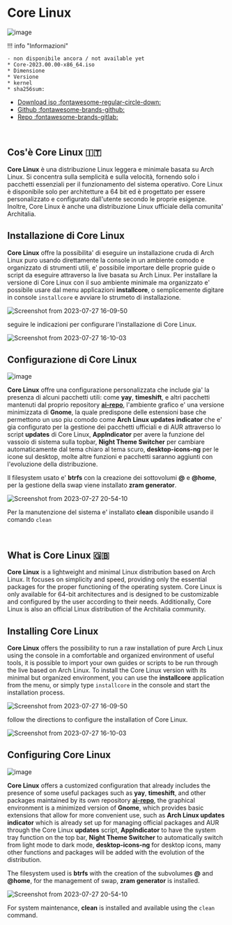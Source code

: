
# Core Linux

![image](https://github.com/ArchItalia/site/assets/117321045/aa114e53-9805-48c2-9fab-bb6109fe440f)



!!! info "Informazioni"

    - non disponibile ancora / not available yet
    * Core-2023.00.00-x86_64.iso
    * Dimensione
    * Versione
    * kernel 
    * sha256sum: 

- [Download iso :fontawesome-regular-circle-down:](#) 
- [Github :fontawesome-brands-github:](https://github.com/ArchItalia/core-linux)
- [Repo :fontawesome-brands-gitlab:](https://gitlab.com/architalialinux/ai-repo)

<br>

## Cos'è Core Linux 🇮🇹

**Core Linux** è una distribuzione Linux leggera e minimale basata su Arch Linux. Si concentra sulla semplicità e sulla velocità, fornendo solo i pacchetti essenziali per il funzionamento del sistema operativo. Core Linux è disponibile solo per architetture a 64 bit ed è progettato per essere personalizzato e configurato dall'utente secondo le proprie esigenze. Inoltre, Core Linux è anche una distribuzione Linux ufficiale della comunita' Architalia.

## Installazione di Core Linux

**Core Linux** offre la possibilita' di eseguire un installazione cruda di Arch Linux puro usando direttamente la console in un ambiente comodo e organizzato di strumenti utili, e' possibile importare delle proprie guide o script da eseguire attraverso la live basata su Arch Linux. Per installare la versione di Core Linux con il suo ambiente minimale ma organizzato e' possibile usare dal menu applicazioni **installcore**, o semplicemente digitare in console `installcore` e avviare lo strumeto di installazione.

![Screenshot from 2023-07-27 16-09-50](https://github.com/ArchItalia/site/assets/117321045/1f56011f-757d-4ca0-9b65-1574fe0b1ce1)

seguire le indicazioni per configurare l'installazione di Core Linux.

![Screenshot from 2023-07-27 16-10-03](https://github.com/ArchItalia/site/assets/117321045/444b36e2-9a8e-4868-a38f-b6d713cf8d9a)

## Configurazione di Core Linux 

![image](https://github.com/ArchItalia/site/assets/117321045/95d8cd5c-1e1d-46da-af41-99462d521c4f)


**Core Linux** offre una configurazione personalizzata che include gia' la presenza di alcuni pacchetti utili: come **yay**, **timeshift**, e altri pacchetti mantenuti dal proprio repository [**ai-repo**](https://architalia.github.io/site/Download/ai-repo/), l'ambiente grafico e' una versione minimizzata di **Gnome**, la quale predispone delle estensioni base che permettono un uso piu comodo come **Arch Linux updates indicator** che e' gia configurato per la gestione dei pacchetti ufficiali e di AUR attraverso lo script **updates** di Core Linux, **AppIndicator** per avere la funzione del vassoio di sistema sulla topbar, **Night Theme Switcher** per cambiare automaticamente dal tema chiaro al tema scuro, **desktop-icons-ng** per le icone sul desktop, molte altre funzioni e pacchetti saranno aggiunti con l'evoluzione della distribuzione.  


Il filesystem usato e' **btrfs** con la creazione dei sottovolumi **@** e **@home**, per la gestione della swap viene installato **zram generator**.
<br>

![Screenshot from 2023-07-27 20-54-10](https://github.com/ArchItalia/site/assets/117321045/19125ab4-201e-4af2-a07b-3a4ea1117f84)


Per la manutenzione del sistema e' installato **clean** disponibile usando il comando `clean`

<br>

## What is Core Linux 🇬🇧

**Core Linux** is a lightweight and minimal Linux distribution based on Arch Linux. It focuses on simplicity and speed, providing only the essential packages for the proper functioning of the operating system. Core Linux is only available for 64-bit architectures and is designed to be customizable and configured by the user according to their needs. Additionally, Core Linux is also an official Linux distribution of the Architalia community.

## Installing Core Linux

**Core Linux** offers the possibility to run a raw installation of pure Arch Linux using the console in a comfortable and organized environment of useful tools, it is possible to import your own guides or scripts to be run through the live based on Arch Linux. To install the Core Linux version with its minimal but organized environment, you can use the **installcore** application from the menu, or simply type `installcore` in the console and start the installation process.

![Screenshot from 2023-07-27 16-09-50](https://github.com/ArchItalia/site/assets/117321045/1f56011f-757d-4ca0-9b65-1574fe0b1ce1)

follow the directions to configure the installation of Core Linux.

![Screenshot from 2023-07-27 16-10-03](https://github.com/ArchItalia/site/assets/117321045/444b36e2-9a8e-4868-a38f-b6d713cf8d9a)

## Configuring Core Linux

![image](https://github.com/ArchItalia/site/assets/117321045/95d8cd5c-1e1d-46da-af41-99462d521c4f)

**Core Linux** offers a customized configuration that already includes the presence of some useful packages such as **yay**, **timeshift**, and other packages maintained by its own repository [**ai-repo**](https://architalia.github.io/site/Download/ai-repo/), the graphical environment is a minimized version of **Gnome**, which provides basic extensions that allow for more convenient use, such as **Arch Linux updates indicator** which is already set up for managing official packages and AUR through the Core Linux **updates** script, **AppIndicator** to have the system tray function on the top bar, **Night Theme Switcher** to automatically switch from light mode to dark mode, **desktop-icons-ng** for desktop icons, many other functions and packages will be added with the evolution of the distribution.

The filesystem used is **btrfs** with the creation of the subvolumes **@** and **@home**, for the management of swap, **zram generator** is installed.
<br>

![Screenshot from 2023-07-27 20-54-10](https://github.com/ArchItalia/site/assets/117321045/19125ab4-201e-4af2-a07b-3a4ea1117f84)


For system maintenance, **clean** is installed and available using the `clean` command.
